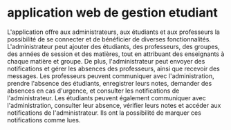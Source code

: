 # application web de gestion etudiant
L'application offre aux administrateurs, aux étudiants et aux professeurs la possibilité de se
connecter et de bénéficier de diverses fonctionnalités. L'administrateur peut ajouter des 
étudiants, des professeurs, des groupes, des années de session et des matières, tout en 
attribuant des enseignants à chaque matière et groupe. De plus, l'administrateur peut 
envoyer des notifications et gérer les absences des professeurs, ainsi que recevoir des 
messages.
Les professeurs peuvent communiquer avec l'administration, prendre l'absence des 
étudiants, enregistrer leurs notes, demander des absences en cas d'urgence, et consulter les 
notifications de l'administrateur.
Les étudiants peuvent également communiquer avec l'administration, consulter leur 
absence, vérifier leurs notes et accéder aux notifications de l'administrateur. Ils ont la 
possibilité de marquer ces notifications comme lues.
